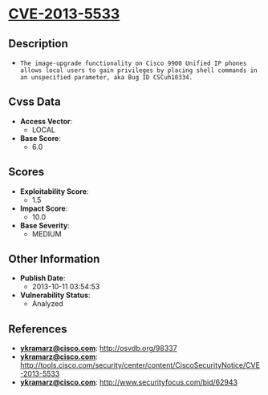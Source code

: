 
# [CVE-2013-5533](https://cve.mitre.org/cgi-bin/cvename.cgi?name=CVE-2013-5533)

## Description

- `The image-upgrade functionality on Cisco 9900 Unified IP phones allows local users to gain privileges by placing shell commands in an unspecified parameter, aka Bug ID CSCuh10334.`

## Cvss Data

- **Access Vector**:
  - LOCAL
- **Base Score**:
  - 6.0

## Scores

- **Exploitability Score**:
  - 1.5
- **Impact Score**:
  - 10.0
- **Base Severity**:
  - MEDIUM

## Other Information

- **Publish Date**:
  - 2013-10-11 03:54:53
- **Vulnerability Status**:
  - Analyzed

## References

- **ykramarz@cisco.com**: http://osvdb.org/98337
- **ykramarz@cisco.com**: http://tools.cisco.com/security/center/content/CiscoSecurityNotice/CVE-2013-5533
- **ykramarz@cisco.com**: http://www.securityfocus.com/bid/62943
